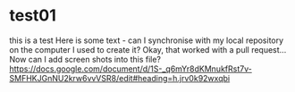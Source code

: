 # test01
this is a test
Here is some text - can I synchronise with my local repository on the computer I used to create it?
Okay, that worked with a pull request...
Now can I add screen shots into this file?
https://docs.google.com/document/d/1S-_q6mYr8dKMnukfRst7v-SMFHKJGnNU2krw6vvVSR8/edit#heading=h.jrv0k92wxqbi
